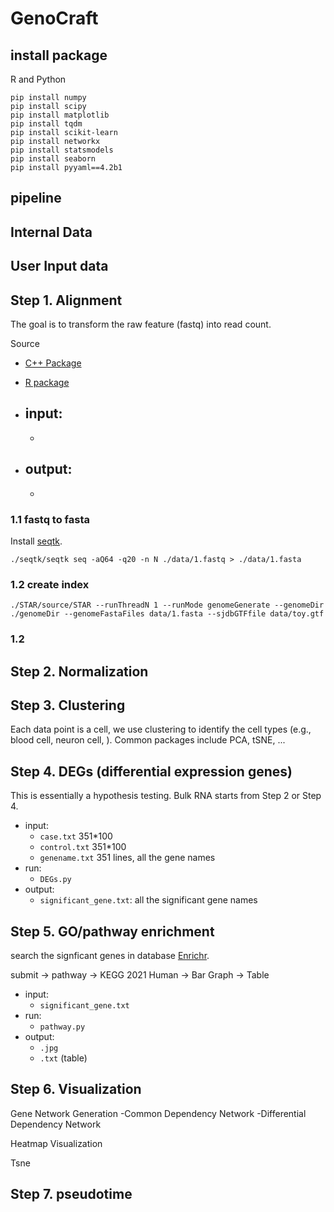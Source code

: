# GenoCraft 


## install package 

R and Python 

```
pip install numpy 
pip install scipy 
pip install matplotlib 
pip install tqdm 
pip install scikit-learn 
pip install networkx 
pip install statsmodels 
pip install seaborn 
pip install pyyaml==4.2b1 
```


## pipeline 




## Internal Data 



## User Input data 



## Step 1. Alignment 

The goal is to transform the raw feature (fastq) into read count. 

Source 
- [C++ Package](https://github.com/alexdobin/STAR.git)
- [R package](https://github.com/rdeborj/STAR)

- input: 
	- 
	- 
- output: 
	- 
	- 

### 1.1 fastq to fasta 

Install [seqtk](https://github.com/lh3/seqtk). 


```
./seqtk/seqtk seq -aQ64 -q20 -n N ./data/1.fastq > ./data/1.fasta
```


### 1.2 create index 

```
./STAR/source/STAR --runThreadN 1 --runMode genomeGenerate --genomeDir ./genomeDir --genomeFastaFiles data/1.fasta --sjdbGTFfile data/toy.gtf
```



### 1.2 




## Step 2. Normalization 




## Step 3. Clustering 

Each data point is a cell, we use clustering to identify the cell types (e.g., blood cell, neuron cell, ). 
Common packages include PCA, tSNE, ...



## Step 4. DEGs (differential expression genes)

This is essentially a hypothesis testing. 
Bulk RNA starts from Step 2 or Step 4. 

- input: 
	- `case.txt` 351*100
	- `control.txt`  351*100
	- `genename.txt` 351 lines, all the gene names
- run:
	- `DEGs.py` 
- output: 
	- `significant_gene.txt`: all the significant gene names 


## Step 5. GO/pathway enrichment 

search the signficant genes in database [Enrichr](https://maayanlab.cloud/Enrichr). 



submit -> pathway -> KEGG 2021 Human -> Bar Graph 
									 -> Table 

- input: 
	- `significant_gene.txt` 
- run:
	- `pathway.py` 
- output: 
	- `.jpg` 
	- `.txt` (table)


## Step 6. Visualization 
Gene Network Generation 
-Common Dependency Network
-Differential Dependency Network

Heatmap Visualization

Tsne




## Step 7. pseudotime 











